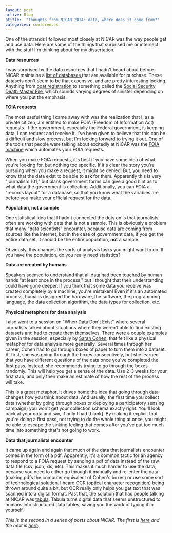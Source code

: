 ```yaml
---
layout: post
active: Blog
ptitle:  "Thoughts from NICAR 2014: data, where does it come from?" 
categories: conferences 
---
```


One of the strands I followed most closely at NICAR was the way people get and use data. Here are some of the things that surprised me or intersect with the stuff I'm thinking about for my dissertation.
<!--more--> 

**Data resources**

I was surprised by the data resources that I hadn't heard about before. NICAR maintains a [list of databases ](http://www.ire.org/nicar/database-library/) that are available for purchase. These datasets don't seem to be that expensive, and are pretty interesting looking. Anything from [boat registration](http://ire.org/nicar/database-library/databases/boat-registration/) to something called the [Social Security Death Master File](http://ire.org/nicar/database-library/databases/social-security-administration-death-master-file/), which sounds varying degrees of sinister depending on where you put the emphasis. 

**FOIA requests**

The most useful thing I came away with was the realization that I, as a private citizen, am entitled to make FOIA (Freedom of Information Act) requests. If the government, especially the Federal government, is keeping data, I can request and receive it. I've been given to believe that this can be a difficult and slow process, but I'm looking forward to trying it out. One of the tools that people were talking about excitedly at NICAR was the [FOIA machine](https://www.foiamachine.org/) which automates your FOIA requests. 

When you make FOIA requests, it's best if you have some idea of what you're looking for, but nothing too specific. If it's clear the story you're pursuing when you make a request, it might be denied. But, you need to know that the data exist to be able to ask for them. Apparently this is very "journalism 101," but blank government forms can give a good hint as to what data the government is collecting. Additionally, you can FOIA a "records layout" for a database, so that you know what the variables are before you make your official request for the data. 

**Population, not a sample**

One statistical idea that I hadn't connected the dots on is that journalists often are working with data that is not a sample. This is obviously a problem that many "data scientists" encounter, because data are coming from sources like the internet, but in the case of government data, if you get the entire data set, it should be the entire population, **not** a sample. 

Obviously, this changes the sorts of analysis tasks you might want to do. If you have the population, do you really need statistics? 

**Data are created by humans**

Speakers seemed to understand that all data had been touched by human hands "at least once in the process," but I thought that their understanding could have gone deeper. If you think that some data you receive was created completely by a machine, you're mistaken! Even if it's an automated process, humans designed the hardware, the software, the programming language, the data collection algorithm, the data types for collection, etc. 


**Physical metaphors for data analysis**

I also went to a session on "When Data Don't Exist" where several journalists talked about situations where they weren't able to find existing datasets and had to create them themselves. There were a couple examples given in the session, especially by [Sarah Cohen](https://twitter.com/sarahcnyt), that felt like a physical metaphor for data analysis more generally. Several times through her career, Cohen had to go through boxes of paper to turn them into a dataset. At first, she was going through the boxes consecutively, but she learned that you have different questions of the data once you've completed the first pass. Instead, she recommends trying to go through the boxes randomly. This will help you get a sense of the data. Use 2-3 weeks for your first stab, and only then make an estimate of how the rest of the process will take. 

This is a great metaphor. It drives home the idea that going through data changes how you think about data. And usually, the first time you collect data (whether by going through boxes or deploying a participatory sensing campaign) you won't get your collection schema exactly right. You'll look back at your data and say, if only I had \[blank\]. By making it explicit that you're doing a first pass, not trying to do the whole thing at once, you might be able to escape the sinking feeling that comes after you've put too much time into something that's not going to work. 

**Data that journalists encounter**

It came up again and again that much of the data that journalists encounter comes in the form of a pdf. Apparently, it's a common tactic for an agency to respond to a FOIA request by sending a pdf of data instead of the raw data file (csv, json, xls, etc). This makes it much harder to use the data, because you need to either go through it manually and re-enter the data (making pdfs the computer equivalent of Cohen's boxes) or use some sort of technological solution. I heard OCR (optical character recognition) being thrown around quite a bit, but OCR really only helps you get text that was scanned into a digital format. Past that, the solution that had people talking at NICAR was [tabula](http://tabula.nerdpower.org/). Tabula turns digital data that seems unstructured to humans into structured data tables, saving you the work of typing it in yourself.

*This is the second in a series of posts about NICAR. The first is [here](http://www.stat.ucla.edu/~amelia.mcnamara/blog/conferences/2014/03/04/NICARthoughtsPt1.html) and the next is [here](http://www.stat.ucla.edu/~amelia.mcnamara/blog/conferences/2014/03/04/NICARthoughtsPt3.html).*



